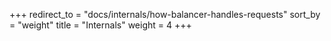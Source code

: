 +++
redirect_to = "docs/internals/how-balancer-handles-requests"
sort_by = "weight"
title = "Internals"
weight = 4
+++
